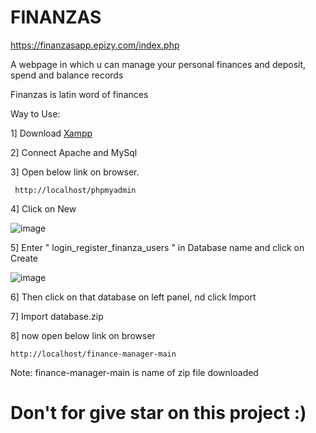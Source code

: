 # FINANZAS

https://finanzasapp.epizy.com/index.php

A webpage in which u can manage your personal finances and deposit, spend and balance records

Finanzas is latin word of finances

Way to Use:

1] Download [Xampp](https://www.apachefriends.org/xampp-files/7.4.27/xampp-windows-x64-7.4.27-2-VC15-installer.exe) 

2] Connect Apache and MySql

3] Open below link on browser.
```
 http://localhost/phpmyadmin 
```

4] Click on New

![image](https://user-images.githubusercontent.com/94885893/155516817-b148f93b-1823-4058-aaa2-e56e021e0405.png)

5] Enter " login_register_finanza_users " in Database name and click on Create

![image](https://user-images.githubusercontent.com/94885893/155516964-ae0ae406-e89a-48b4-88b0-4b8e2ccfe470.png)

6] Then click on that database on left panel, nd click Import

7] Import database.zip

8] now open below link on browser
```
http://localhost/finance-manager-main 
```

Note: finance-manager-main is name of zip file downloaded 

# Don't for give star on this project :)
